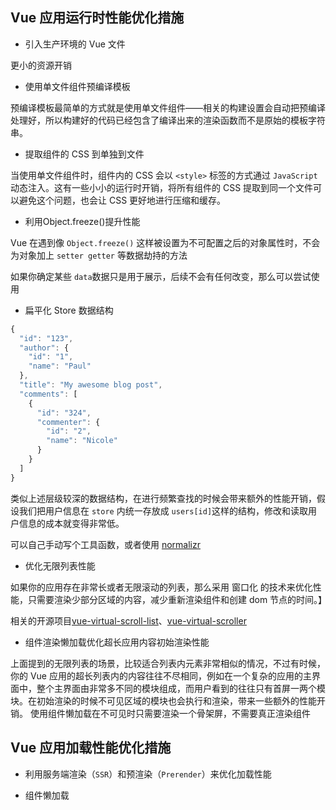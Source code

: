 ## Vue 应用运行时性能优化措施

- 引入生产环境的 Vue 文件

更小的资源开销

- 使用单文件组件预编译模板

预编译模板最简单的方式就是使用单文件组件——相关的构建设置会自动把预编译处理好，所以构建好的代码已经包含了编译出来的渲染函数而不是原始的模板字符串。

- 提取组件的 CSS 到单独到文件

当使用单文件组件时，组件内的 CSS 会以 `<style>` 标签的方式通过 `JavaScript` 动态注入。这有一些小小的运行时开销，将所有组件的 CSS 提取到同一个文件可以避免这个问题，也会让 CSS 更好地进行压缩和缓存。

- 利用Object.freeze()提升性能

Vue 在遇到像 `Object.freeze()` 这样被设置为不可配置之后的对象属性时，不会为对象加上 `setter getter` 等数据劫持的方法

如果你确定某些 `data`数据只是用于展示，后续不会有任何改变，那么可以尝试使用

- 扁平化 Store 数据结构

```js
{
  "id": "123",
  "author": {
    "id": "1",
    "name": "Paul"
  },
  "title": "My awesome blog post",
  "comments": [
    {
      "id": "324",
      "commenter": {
        "id": "2",
        "name": "Nicole"
      }
    }
  ]
}
```

类似上述层级较深的数据结构，在进行频繁查找的时候会带来额外的性能开销，假设我们把用户信息在 `store` 内统一存放成 `users[id]`这样的结构，修改和读取用户信息的成本就变得非常低。

可以自己手动写个工具函数，或者使用 [normalizr](https://github.com/paularmstrong/normalizr)

- 优化无限列表性能

如果你的应用存在非常长或者无限滚动的列表，那么采用 窗口化 的技术来优化性能，只需要渲染少部分区域的内容，减少重新渲染组件和创建 dom 节点的时间。】

相关的开源项目[vue-virtual-scroll-list](https://github.com/tangbc/vue-virtual-scroll-list)、[vue-virtual-scroller](https://github.com/Akryum/vue-virtual-scroller)

- 组件渲染懒加载优化超长应用内容初始渲染性能

上面提到的无限列表的场景，比较适合列表内元素非常相似的情况，不过有时候，你的 Vue 应用的超长列表内的内容往往不尽相同，例如在一个复杂的应用的主界面中，整个主界面由非常多不同的模块组成，而用户看到的往往只有首屏一两个模块。在初始渲染的时候不可见区域的模块也会执行和渲染，带来一些额外的性能开销。
使用组件懒加载在不可见时只需要渲染一个骨架屏，不需要真正渲染组件

## Vue 应用加载性能优化措施

- 利用服务端渲染（`SSR`）和预渲染（`Prerender`）来优化加载性能

- 组件懒加载